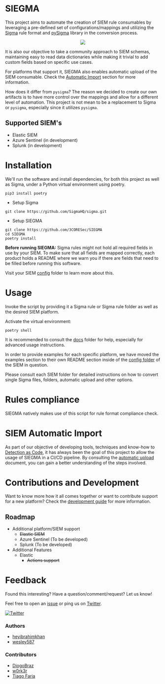# SIEGMA

This project aims to automate the creation of SIEM rule consumables by leveraging a pre-defined set of configurations/mappings and utilizing the [Sigma](https://github.com/Neo23x0/sigma) rule format and [pySigma](https://pypi.org/project/pysigma/) library in the conversion process.

<p align="center"><img align="center" src="https://i.imgur.com/zrtGgyb.png"></p>

It is also our objective to take a community approach to SIEM schemas, maintaining easy to read data dictionaries while making it trivial to add custom fields based on specific use cases.

For platforms that support it, SIEGMA also enables automatic upload of the SIEM consumable. Check the [Automatic Import](https://github.com/3CORESec/SIEGMA#siem-automatic-import) section for more information.

How does it differ from `pysigma`? The reason we decided to create our own artifacts is to have more control over the mappings and allow for a different level of automation. This project is not mean to be a replacement to Sigma or `pysigma`, especially since it utilizes `pysigma`.

## Supported SIEM's

- Elastic SIEM
- Azure Sentinel (in development)
- Splunk (in development)

# Installation

We'll run the software and install dependencies, for both this project as well as Sigma, under a Python virtual environment using poetry.

`pip3 install poetry`

- Setup Sigma
 
```
git clone https://github.com/SigmaHQ/sigma.git
```

- Setup SIEGMA

```
git clone https://github.com/3CORESec/SIEGMA
cd SIEGMA
poetry install
```

**Before running SIEGMA:** Sigma rules might not hold all required fields in use by your SIEM. To make sure that all fields are mapped correctly, each product holds a README where we warn you if there are fields that need to be filled before running this software.

Visit your SIEM [config](config/) folder to learn more about this.

# Usage

Invoke the script by providing it a Sigma rule or Sigma rule folder as well as the desired SIEM platform.

Activate the virtual environment:

`poetry shell`

It is recommended to consult the [docs](docs/) folder for help, especially for advanced usage instructions.

In order to provide examples for each specific platform, we have moved the examples section to their own README section inside of the [config folder](./config) of the SIEM in question.

Please consult each SIEM folder for detailed instructions on how to convert single Sigma files, folders, automatic upload and other options.

# Rules compliance

SIEGMA natively makes use of this script for rule format compliance check.

# SIEM Automatic Import

As part of our objective of developing tools, techniques and know-how to [Detection as Code](https://blog.3coresec.com/search/label/Detection), it has always been the goal of this project to allow the usage of SIEGMA in a CI/CD pipeline. By consulting the [automatic upload](docs/automatic-upload.md) document, you can gain a better understanding of the steps involved.

# Contributions and Development

Want to know more how it all comes together or want to contribute support for a new platform? Check the [development guide](./development-guide.md) for more information.

## Roadmap

- Additional platform/SIEM support
  - ~~Elastic SIEM~~
  - Azure Sentinel (To be developed)
  - Splunk (To be developed)
- Additional Features
  - Elastic
    - ~~Actions support~~

# Feedback

Found this interesting? Have a question/comment/request? Let us know!

Feel free to open an [issue](https://github.com/3CORESec/SIEGMA/issues) or ping us on [Twitter](https://twitter.com/3CORESec).

[![Twitter](https://img.shields.io/twitter/follow/3CORESec.svg?style=social&label=Follow)](https://twitter.com/3CORESec)


### Authors
- [heyibrahimkhan](https://github.com/heyibrahimkhan)
- [wesley587](https://github.com/wesley587)

### Contributors

- [DiogoBraz](https://github.com/DiogoBraz)
- [w0rk3r](https://github.com/w0rk3r)
- [Tiago Faria](https://github.com/0xtf)